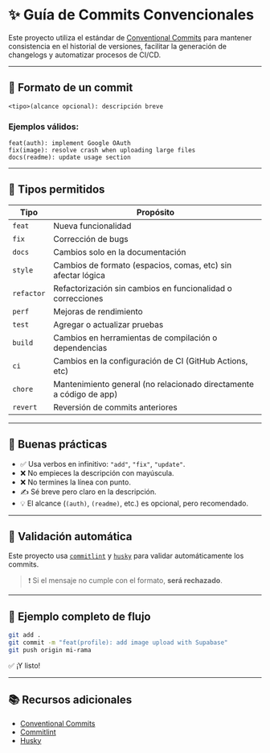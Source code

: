 # ✨ Guía de Commits Convencionales

Este proyecto utiliza el estándar de [Conventional Commits](https://www.conventionalcommits.org/) para mantener consistencia en el historial de versiones, facilitar la generación de changelogs y automatizar procesos de CI/CD.

---

## 📌 Formato de un commit

```
<tipo>(alcance opcional): descripción breve
```

### Ejemplos válidos:

```
feat(auth): implement Google OAuth
fix(image): resolve crash when uploading large files
docs(readme): update usage section
```

---

## 🔑 Tipos permitidos

| Tipo       | Propósito                                                             |
|------------|----------------------------------------------------------------------|
| `feat`     | Nueva funcionalidad                                                   |
| `fix`      | Corrección de bugs                                                    |
| `docs`     | Cambios solo en la documentación                                      |
| `style`    | Cambios de formato (espacios, comas, etc) sin afectar lógica          |
| `refactor` | Refactorización sin cambios en funcionalidad o correcciones          |
| `perf`     | Mejoras de rendimiento                                                |
| `test`     | Agregar o actualizar pruebas                                          |
| `build`    | Cambios en herramientas de compilación o dependencias                 |
| `ci`       | Cambios en la configuración de CI (GitHub Actions, etc)              |
| `chore`    | Mantenimiento general (no relacionado directamente a código de app)   |
| `revert`   | Reversión de commits anteriores                                       |

---

## 📎 Buenas prácticas

- ✅ Usa verbos en infinitivo: `"add"`, `"fix"`, `"update"`.
- ❌ No empieces la descripción con mayúscula.
- ❌ No termines la línea con punto.
- ✍️ Sé breve pero claro en la descripción.
- 💡 El alcance (`(auth)`, `(readme)`, etc.) es opcional, pero recomendado.

---

## 🔧 Validación automática

Este proyecto usa [`commitlint`](https://github.com/conventional-changelog/commitlint) y [`husky`](https://typicode.github.io/husky/) para validar automáticamente los commits.

> ❗ Si el mensaje no cumple con el formato, **será rechazado**.

---

## 🧪 Ejemplo completo de flujo

```bash
git add .
git commit -m "feat(profile): add image upload with Supabase"
git push origin mi-rama
```

✅ ¡Y listo!

---

## 📚 Recursos adicionales

- [Conventional Commits](https://www.conventionalcommits.org/)
- [Commitlint](https://github.com/conventional-changelog/commitlint)
- [Husky](https://typicode.github.io/husky/#/)
